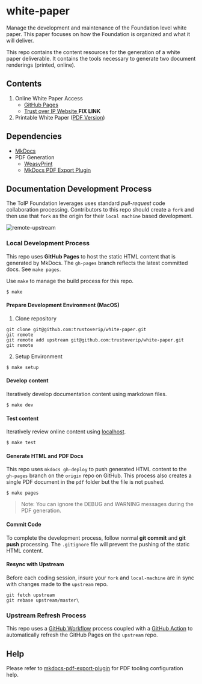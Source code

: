 # white-paper
Manage the development and maintenance of the Foundation level white paper. This paper focuses on how the Foundation is organized and what it will deliver.

This repo contains the content resources for the generation of a white paper deliverable.  It contains the tools necessary to generate two document renderings (printed, online).

## Contents

1. Online White Paper Access
    * [GitHub Pages](https://trustoverip.github.io/white-paper/)
    * [Trust over IP Website ](https://trustoverip.org/wp-content/uploads/sites/98/2020/05/toip_introduction_050520.pdf) **FIX LINK**
2. Printable White Paper ([PDF Version](https://github.com/trustoverip/white-paper/raw/master/pdf/toip-whitepaper.pdf))

## Dependencies
* [MkDocs](https://www.mkdocs.org/)
* PDF Generation
    * [WeasyPrint](https://weasyprint.org/)
    * [MkDocs PDF Export Plugin](https://github.com/zhaoterryy/mkdocs-pdf-export-plugin)

## Documentation Development Process
The ToIP Foundation leverages uses standard *pull-request* code collaboration processing. Contributors to this repo should create a ```fork``` and then use that ```fork``` as  the origin for their ```local machine``` based development.

![remote-upstream](https://i.stack.imgur.com/cEJjT.png)

### Local Development Process
This repo uses **GitHub Pages** to host the static HTML content that is generated by MkDocs. The ```gh-pages``` branch reflects the latest committed docs. See ```make pages```.

Use  ```make``` to manage the build process for this repo.

```
$ make
```

#### Prepare Development Environment (MacOS)

1. Clone repository

```
git clone git@github.com:trustoverip/white-paper.git
git remote
git remote add upstream git@github.com:trustoverip/white-paper.git
git remote
```

2. Setup Environment

```
$ make setup
```

#### Develop content
Iteratively develop documentation content using markdown files.

```
$ make dev
```

#### Test content
Iteratively review online content using [localhost](localhoat:8800).

```
$ make test
```

#### Generate HTML and PDF Docs
This repo uses ```mkdocs gh-deploy``` to push generated HTML content to the ```gh-pages``` branch on the ```origin``` repo on GitHub. This process also creates a single PDF document in the ```pdf``` folder but the file is not pushed.

```
$ make pages
```
>Note: You can ignore the DEBUG and WARNING messages during the PDF generation.

#### Commit Code
To complete the development process, follow normal **git commit** and **git push** processing. The ```.gitignore``` file will prevent the pushing of the static HTML content.

#### Resync with Upstream
Before each coding session, insure your ```fork``` and ```local-machine``` are in sync with changes made to the ```upstream``` repo.

```
git fetch upstream
git rebase upstream/master\
```

### Upstream Refresh Process
This repo uses a [GitHub Workflow](.github/workflows/main.yml) process coupled with a [GitHub Action]() to automatically refresh the GitHub Pages on the ```upstream``` repo.

## Help
Please refer to [mkdocs-pdf-export-plugin](https://github.com/zhaoterryy/mkdocs-pdf-export-plugin) for PDF tooling configuration help.
